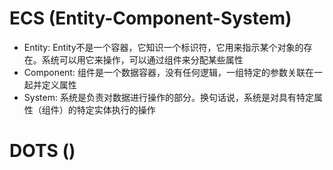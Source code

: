 # ECS (Entity-Component-System)
- Entity: Entity不是一个容器，它知识一个标识符，它用来指示某个对象的存在。系统可以用它来操作，可以通过组件来分配某些属性
- Component: 组件是一个数据容器，没有任何逻辑，一组特定的参数关联在一起并定义属性
- System: 系统是负责对数据进行操作的部分。换句话说，系统是对具有特定属性（组件）的特定实体执行的操作

# DOTS ()


